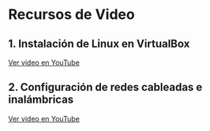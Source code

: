 # Recursos de Video

## 1. Instalación de Linux en VirtualBox

[Ver video en YouTube](https://youtu.be/Sk1CTyzalrM?si=6Odb8WvVhJQhAvD8)

## 2. Configuración de redes cableadas e inalámbricas

[Ver video en YouTube](https://youtu.be/sbAxxqMAFFk?si=687RqSZrKDfpFrb3)
